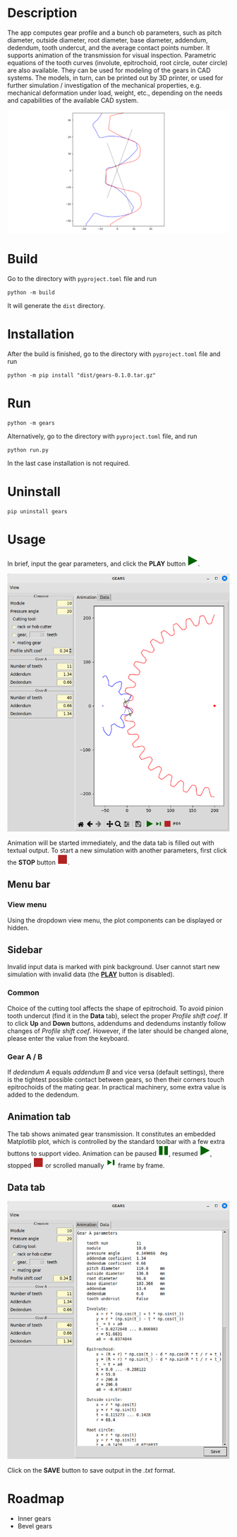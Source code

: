 # Description
The app computes gear profile and a bunch ob parameters, such as pitch diameter, outside diameter, root diameter, base
diameter, addendum, dedendum, tooth undercut, and the average contact points number. It supports animation of the
transmission for visual inspection. Parametric equations of the tooth curves (involute, epitrochoid, root circle, outer
circle) are also available. They can be used for modeling of the gears in CAD systems. The models, in turn, can be
printed out by 3D printer, or used for further simulation / investigation of the mechanical properties, e.g. mechanical
deformation under load, weight, etc., depending on the needs and capabilities of the available CAD system.

![Contact zoom in](Contact_zoom_in.png)

# Build
Go to the directory with ```pyproject.toml``` file and run
```
python -m build
```
It will generate the ```dist``` directory.

# Installation
After the build is finished, go to the directory with ```pyproject.toml``` file and run
```
python -m pip install "dist/gears-0.1.0.tar.gz"
```

# Run
```
python -m gears
```
Alternatively, go to the directory with ```pyproject.toml``` file, and run
```
python run.py
```
In the last case installation is not required.

# Uninstall
```
pip uninstall gears
```

# Usage
In brief, input the gear parameters, and click the __PLAY__ button ![Play button](src/gears/images/play.png).

![App, general view](App_general_view.png)

Animation will be started immediately, and the data tab is filled out with textual output. To start a new simulation
with another parameters, first click the __STOP__ button ![Stop button](src/gears/images/stop.png).

## Menu bar
### View menu
Using the dropdown view menu, the plot components can be displayed or hidden.

## Sidebar
Invalid input data is marked with pink background. User cannot start new simulation with invalid data (the
[__PLAY__](src/gears/images/play.png) button is disabled).

### Common
Сhoiсe of the cutting tool affects the shape of epitrochoid. To avoid pinion tooth undercut (find it in the __Data__
tab), select the proper
_Profile shift coef_. If to click __Up__ and __Down__ buttons, addendums and dedendums instantly follow changes of
_Profile shift coef_. However, if the later should be changed alone, please enter the value from the keyboard.

### Gear A / B
If _dedendum A_ equals _addendum B_ and vice versa (default settings), there is the tightest possible contact between
gears, so then their corners touch epitrochoids of the mating gear. In practical machinery, some extra value is added
to the dedendum.

## Animation tab
The tab shows animated gear transmission. It constitutes an embedded Matplotlib plot, which is controlled by the
standard toolbar
with a few extra buttons to support video. Animation can be paused ![Pause button](src/gears/images/pause.png), resumed
![Play button](src/gears/images/play.png), stopped ![Stop button](src/gears/images/stop.png) or scrolled manually
![Next button](src/gears/images/next.png) frame by
frame.

## Data tab
![Textual_data_tab](Textual_data_tab.png)

Click on the __SAVE__ button to save output in the _.txt_ format.

# Roadmap
* Inner gears
* Bevel gears
